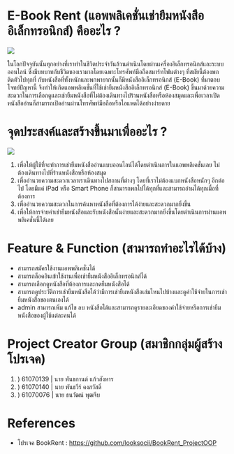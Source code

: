 # E-Book Rent (แอพพลิเคชั่นเช่ายืมหนังสืออิเล็กทรอนิกส์) คืออะไร ?

<img src="https://scontent.fbkk5-1.fna.fbcdn.net/v/t31.0-8/13131637_557949064366198_1573193072416908804_o.png?_nc_cat=109&_nc_sid=8024bb&_nc_eui2=AeH2xrYg5nF_dIIgh6TXaA4fSMoTYrdTGP9IyhNit1MY_7fYmUHqnT2t1pmrjtJ-qGL_V2dTs5J-fhYKrmflJFZ9&_nc_ohc=gvxnaBawv-MAX_5n3-B&_nc_ht=scontent.fbkk5-1.fna&oh=300cf02b4171ad5626efb0e114ee764e&oe=5F632146">
<p>ในโลกปัจจุบันนั้นทุกอย่างที่เราทำในชีวิตประจำวันล้วนดำเนินโดยผ่านเครื่องอิเล็กทรอนิกส์และระบบออนไลน์ ซึ่งมีบทบาทกับชีวิตของเรามากโดยเฉพาะโทรศัพท์มือถือสมาร์ทโฟนต่างๆ ที่สมัยนี้ต้องพกติดตัวไปทุกที่ กับหนังสือที่ทั้งหนักและพกพายากนั้นก็มีหนังสืออิเล็กทรอนิกส์ (E-Book) ที่มาตอบโจทย์ปัญหานี้ จึงทำให้เกิดแอพพลิเคชั่นที่ใช้เช่ายืมหนังสืออิเล็กทรอนิกส์ (E-Book) ขึ้นมาด้วยความสะดวกในการเลือกดูและเช่ายืมหนังสือที่ไม่ต้องเดินทางไปร้านหนังสือหรือห้องสมุดและเพื่อเวลาเปิดหนังสืออ่านก็สามารถเปิดอ่านผ่านโทรศัพท์มือถือหรือไอแพดได้อย่างง่ายดาย</p>

# จุดประสงค์และสร้างขึ้นมาเพื่ออะไร ?

<img src="https://www.tcijthai.com/office-tcij/headpicture/9148f1e041cf8d935b48f9aa20bc6458.jpg">
<ol>
    <li>เพื่อให้ผู้ใช้ที่จะทำการเช่ายืมหนังสืออ่านแบบออนไลน์ได้โดยดำเนินการในแอพพลิเคชั่นเลย ไม่ต้องเดินทางไปที่ร้านหนังสือหรือห้องสมุด</li>
    <li>เพื่ออำนวยความสะดวกเวลาเราเดินทางไปสถานที่ต่างๆ โดยที่เราไม่ต้องแบกหนังสือหนักๆ อีกต่อไป โดยมีแค่ iPad หรือ Smart Phone ก็สามารถพกไปได้ทุกที่และสามารถอ่านได้ทุกเมื่อที่ต้องการ</li>
    <li>เพื่ออำนวยความสะดวกในการค้นหาหนังสือที่ต้องการได้ง่ายและสะดวกมากยิ่งขึ้น</li>
    <li>เพื่อให้การจ่ายค่าเช่ายืมหนังสือและรับหนังสือนั้นง่ายและสะดวกมากยิ่งขึ้นโดยดำเนินการผ่านแอพพลิเคชั่นนี้ได้เลย</li>
</ol>

# Feature & Function (สามารถทำอะไรได้บ้าง)

<ul>
    <li>สามารถสมัครใช้งานแอพพลิเคชั่นได้</li>
    <li>สามารถล็อคอินเข้าใช้งานเพื่อเช่ายืมหนังสืออิเล็กทรอนิกส์ได้</li>
    <li>สามารถเลือกดูหนังสือที่ต้องการและกดยืมหนังสือได้</li>
    <li>สามารถดูประวัติการเช่ายืมหนังสือได้ว่ามีการเช่ายืมหนังสือเล่มไหนไปบ้างและดูค่าใช้จ่ายในการเช่ายืมหนังสือของตนเองได้</li>
    <li>admin สามารถเพิ่ม แก้ไข ลบ หนังสือได้และสามารถดูรายละเอียดของค่าใช้จ่ายหรือการเช่ายืมหนังสือของผู้ใช้แต่ละคนได้</li>
</ul>

# Project Creator Group (สมาชิกกลุ่มผู้สร้างโปรเจค)

<ol>
    <li>) 61070139 | นาย พันธกานต์ แก้วสังหาร</li>
    <li>) 61070140 | นาย พันธวีร์ คงสวัสดิ์</li>
    <li>) 61070076 | นาย ธนวัฒน์ พุฒจีบ</li>
</ol>

# References

<ul>
    <li>โปรเจค BookRent : <a href="https://github.com/looksocii/BookRent_ProjectOOP">https://github.com/looksocii/BookRent_ProjectOOP</a></li>
</ul>
